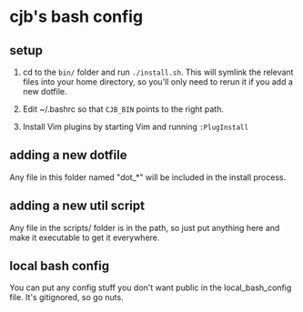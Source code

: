 # cjb's bash config
## setup
1. cd to the `bin/` folder and run `./install.sh`. This will symlink the
   relevant files into your home directory, so you'll only need to rerun it if
   you add a new dotfile.

2. Edit ~/.bashrc so that `CJB_BIN` points to the right path.

3. Install Vim plugins by starting Vim and running `:PlugInstall`


## adding a new dotfile
Any file in this folder named "dot\_*" will be included in the install process.


## adding a new util script
Any file in the scripts/ folder is in the path, so just put anything here and
make it executable to get it everywhere.


## local bash config
You can put any config stuff you don't want public in the local_bash_config
file. It's gitignored, so go nuts.

